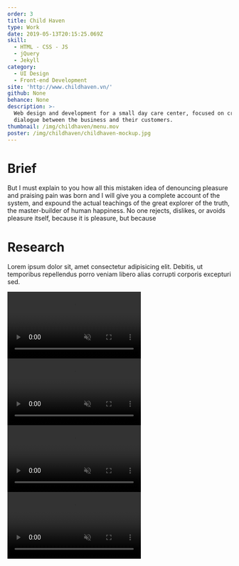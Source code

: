 ```yaml
---
order: 3
title: Child Haven
type: Work
date: 2019-05-13T20:15:25.069Z
skill:
  - HTML - CSS - JS
  - jQuery
  - Jekyll
category:
  - UI Design
  - Front-end Development
site: 'http://www.childhaven.vn/'
github: None
behance: None
description: >-
  Web design and development for a small day care center, focused on creating a
  dialogue between the business and their customers.
thumbnail: /img/childhaven/menu.mov
poster: /img/childhaven/childhaven-mockup.jpg
---
```


<div class="work-section brief">
      <h1>Brief</h1>
      <p>But I must explain to you how all this mistaken idea of denouncing pleasure and praising pain was born and I will give you a complete account of the system, and expound the actual teachings of the great explorer of the truth, the master-builder of human happiness. No one rejects, dislikes, or avoids pleasure itself, because it is pleasure, but because</p>
</div>

<div class="work-section">
    <div class="work-text-container">
      <div class="work-text">
        <h1>Research</h1>
        <p>            Lorem ipsum dolor sit, amet consectetur adipisicing elit. Debitis, ut temporibus repellendus porro veniam libero alias corrupti corporis excepturi sed.
        </p>
      </div>
    </div>
    <div class="work-images">
      <div class="work-image-fullwidth">
        <img src="/img/childhaven/childhaven-cover.jpg" alt="">
      </div>
      <div class="work-image-fullwidth">
        <img src="/img/childhaven/phone.jpg" alt="">
      </div>
      <div class="work-image-video">
        <video autoplay loop muted playsinline src="/img/childhaven/booking.mov"></video>      
      </div>
      <div class="work-image-grid large-tiles">
          <video autoplay loop muted playsinline src="/img/childhaven/kidscafe.mov"></video>      
          <video autoplay loop muted playsinline src="/img/childhaven/homepage.mov"></video>      
      </div>
      <div class="work-image-video">
        <video autoplay loop muted playsinline src="/img/childhaven/menu.mov"></video>  
      </div>
    </div>
</div>